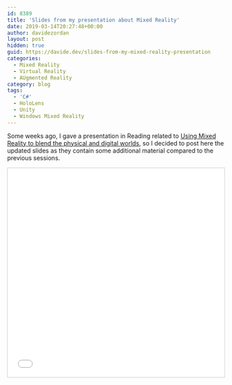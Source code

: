 ```yaml
---
id: 8389
title: 'Slides from my presentation about Mixed Reality'
date: 2019-03-14T20:27:48+00:00
author: davidezordan
layout: post
hidden: true
guid: https://davide.dev/slides-from-my-mixed-reality-presentation
categories:
  - Mixed Reality
  - Virtual Reality
  - AUgmented Reality
category: blog
tags:
  - 'C#'
  - HoloLens
  - Unity
  - Windows Mixed Reality
---
```

<p style="text-align: left;">Some weeks ago, I gave a presentation in Reading related to <a href="https://www.slideshare.net/DavideZordan1/using-mixed-reality-to-blend-the-physical-and-digital-worlds" target="_blank" rel="noopener">Using Mixed Reality to blend the physical and digital worlds</a>, so I decided to post here the updated slides as they contain some additional material compared to the previous sessions.</p>
<iframe src="//www.slideshare.net/slideshow/embed_code/key/zeMsW5ujp94IUH" width="595" height="485" frameborder="0" marginwidth="0" marginheight="0" scrolling="no" style="border:1px solid #CCC; border-width:1px; margin-bottom:5px; max-width: 100%;" allowfullscreen> </iframe>
